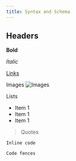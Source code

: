 ```yaml
---
title: Syntax and Schema
---
```


## Headers

**Bold**

_Italic_

[Links](/docs/nodes)

Images
![Images](/images/content/depgraph.png)

Lists

- Item 1
- Item 1
- Item 1

> Quotes

`Inline code`

```bash
Code fences
```

